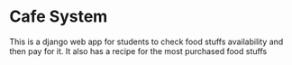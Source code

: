# Cafe System
This is a django web app for students to check food stuffs availability 
and then pay for it.
It also has a recipe for the most purchased food stuffs
